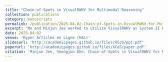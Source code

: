 ```yaml
---
title: "Chain-of-Spots in VisualRWKV for Multimodal Reasoning"
collection: publications
category: manuscripts
permalink: /publication/2025-04-02-Chain-of-Spots-in-VisualRWKV-for-Multimodal-Reasoning.md
excerpt: 'Me and Minjun Jee worked to utilize VisualRWKV as System II Reasoner.'
date: 2025-04-02
venue: 'Hyper Articles en Ligne (HAL)'
slidesurl: 'http://academicpages.github.io/files/XCoS/ppt.pdf'
paperurl: 'http://academicpages.github.io/files/XCoS/paper.pdf'
citation: 'Minjun Jee, Seongjun Ahn. Chain-of-Spots in VisualRWKV for Multimodal Reasoning. 2025.'
---
```

